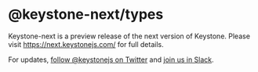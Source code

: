 # @keystone-next/types

Keystone-next is a preview release of the next version of Keystone. Please visit <https://next.keystonejs.com/> for full details.

For updates, [follow @keystonejs on Twitter](https://twitter.com/keystonejs) and [join us in Slack](https://community.keystonejs.com/).
